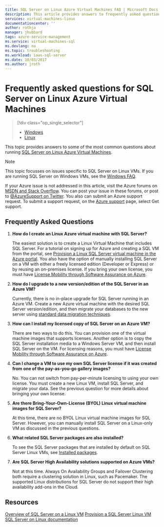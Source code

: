 ```yaml
---
title: SQL Server on Linux Azure Virtual Machines FAQ | Microsoft Docs
description: This article provides answers to frequently asked questions about running SQL Server on Linux Azure VMs.
services: virtual-machines-linux
documentationcenter: ''
author: rothja
manager: jhubbard
tags: azure-service-management
ms.service: virtual-machines-sql
ms.devlang: na
ms.topic: troubleshooting
ms.workload: iaas-sql-server
ms.date: 10/03/2017
ms.author: jroth
---
```

# Frequently asked questions for SQL Server on Linux Azure Virtual Machines

> [!div class="op_single_selector"]
> * [Windows](../../windows/sql/virtual-machines-windows-sql-server-iaas-faq.md)
> * [Linux](sql-server-linux-faq.md)

This topic provides answers to some of the most common questions about running [SQL Server on Linux Azure Virtual Machines](sql-server-linux-virtual-machines-overview.md).

> [!NOTE]
> This topic focusses on issues specific to SQL Server on Linux VMs. If you are running SQL Server on Windows VMs, see the [Windows FAQ](../../windows/sql/virtual-machines-windows-sql-server-iaas-faq.md).

If your Azure issue is not addressed in this article, visit the Azure forums on [MSDN and Stack Overflow](https://azure.microsoft.com/support/forums). You can post your issue in these forums, or post to [@AzureSupport on Twitter](https://twitter.com/AzureSupport). You also can submit an Azure support request. To submit a support request, on the [Azure support](https://azure.microsoft.com/support/options) page, select Get support.

## Frequently Asked Questions

1. **How do I create an Linux Azure virtual machine with SQL Server?**

   The easiest solution is to create a Linux Virtual Machine that includes SQL Server. For a tutorial on signing up for Azure and creating a SQL VM from the portal, see [Provision a Linux SQL Server virtual machine in the Azure portal](provision-sql-server-linux-virtual-machine.md). You also have the option of manually installing SQL Server on a VM with either a freely licensed edition (Developer or Express) or by reusing an on-premises license. If you bring your own license, you must have [License Mobility through Software Assurance on Azure](https://azure.microsoft.com/pricing/license-mobility).

1. **How do I upgrade to a new version/edition of the SQL Server in an Azure VM?**

   Currently, there is no in-place upgrade for SQL Server running in an Azure VM. Create a new Azure virtual machine with the desired SQL Server version/edition, and then migrate your databases to the new server using [standard data migration techniques](https://docs.microsoft.com/sql/linux/sql-server-linux-migrate-overview).

1. **How can I install my licensed copy of SQL Server on an Azure VM?**

   There are two ways to do this. You can provision one of the virtual machine images that supports licenses. Another option is to copy the SQL Server installation media to a Windows Server VM, and then install SQL Server on the VM. For licensing reasons, you must have [License Mobility through Software Assurance on Azure](https://azure.microsoft.com/pricing/license-mobility/).

1. **Can I change a VM to use my own SQL Server license if it was created from one of the pay-as-you-go gallery images?**

   No. You can not switch from pay-per-minute licensing to using your own license. You must create a new Linux VM, install SQL Server, and migrate your data. See the previous question for more details about bringing your own license.

1. **Are there Bring-Your-Own-License (BYOL) Linux virtual machine images for SQL Server?**

   At this time, there are no BYOL Linux virtual machine images for SQL Server. However, you can manually install SQL Server on a Linux-only VM as discussed in the previous questions.

1. **What related SQL Server packages are also installed?**

   To see the SQL Server packages that are installed by default on SQL Server Linux VMs, see [Installed packages](sql-server-linux-virtual-machines-overview.md#packages).

1. **Are SQL Server High Availability solutions supported on Azure VMs?**

   Not at this time. Always On Availability Groups and Failover Clustering both require a clustering solution in Linux, such as Pacemaker. The supported Linux distributions for SQL Server do not support their high availability add-ons in the Cloud.

## Resources

[Overview of SQL Server on a Linux VM](sql-server-linux-virtual-machines-overview.md)
[Provision a SQL Server Linux VM](provision-sql-server-linux-virtual-machine.md)
[SQL Server on Linux documentation](https://docs.microsoft.com/sql/linux/sql-server-linux-overview)
